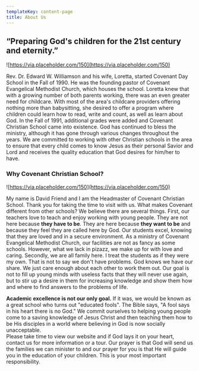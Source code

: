 ```yaml
---
templateKey: content-page
title: About Us
---
```

## “Preparing God's children for the 21st century and eternity.”

![https://via.placeholder.com/150](https://via.placeholder.com/150)

Rev. Dr. Edward W. Williamson and his wife, Loretta, started Covenant Day School in the Fall of 1990. He was the founding pastor of Covenant Evangelical Methodist Church, which houses the school. Loretta knew that with a growing number of both parents working, there was an even greater need for childcare. With most of the area's childcare providers offering nothing more than babysitting, she desired to offer a program where children could learn how to read, write and count, as well as learn about God. In the Fall of 1991, additional grades were added and Covenant Christian School came into existence. God has continued to bless the ministry, although it has gone through various changes throughout the years. We are committed to working with other Christian schools in the area to ensure that every child comes to know Jesus as their personal Savior and Lord and receives the quality education that God desires for him/her to have.

### Why Covenant Christian School?

![https://via.placeholder.com/150](https://via.placeholder.com/150)

My name is David Friend and I am the Headmaster of Covenant Christian School. Thank you for taking the time to visit with us. What makes Covenant different from other schools? We believe there are several things. First, our teachers love to teach and enjoy working with young people. They are not here because **they have to be**. They are here because **they want to be** and because they feel they are called here by God. Our students excel, knowing that they are loved and in a secure environment. As a ministry of Covenant Evangelical Methodist Church, our facilities are not as fancy as some schools. However, what we lack in pizazz, we make up for with love and caring. Secondly, we are all family here. I treat the students as if they were my own. That is not to say we don't have problems. God knows we have our share. We just care enough about each other to work them out. Our goal is not to fill up young minds with useless facts that they will never use again, but to stir up a desire in them for increasing knowledge and show them how and where to find answers to the problems of life.

**Academic excellence is not our only goal.** If it was, we would be known as a great school who turns out "educated fools". The Bible says, "A fool says in his heart there is no God." We commit ourselves to helping young people come to a saving knowledge of Jesus Christ and then teaching them how to be His disciples in a world where believing in God is now socially unacceptable.\
Please take time to view our website and if God lays it on your heart, contact us for more information or a tour. Our prayer is that God will send us the families we can minister to and our prayer for you is that He will guide you in the education of your children. This is your most important responsibility.
